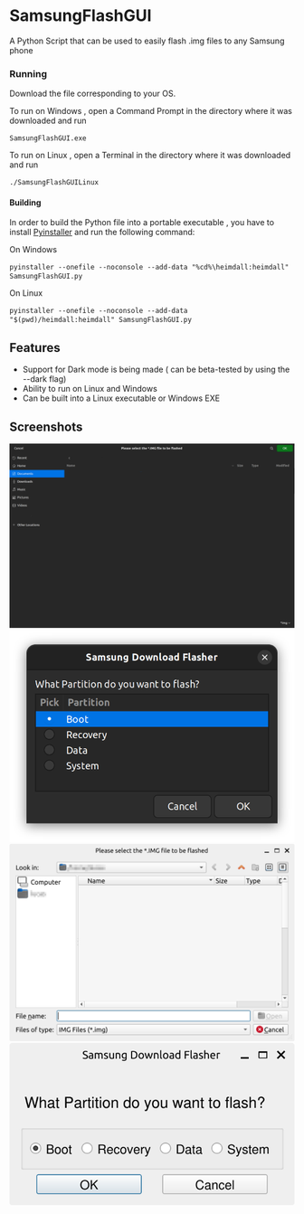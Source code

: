 # SamsungFlashGUI
A Python Script that can be used to easily flash .img files to any Samsung phone
### Running
Download the file corresponding to your OS. 

To run on Windows , open a Command Prompt in the directory where it was downloaded and run 
```
SamsungFlashGUI.exe
```
To run on Linux , open a Terminal in the directory where it was downloaded and run 
```
./SamsungFlashGUILinux
```
#### Building
In order to build the Python file into a portable executable , you have to install [Pyinstaller](https://pyinstaller.org/en/stable/) and run the following command:

On Windows 
```
pyinstaller --onefile --noconsole --add-data "%cd%\heimdall:heimdall" SamsungFlashGUI.py 
```
On Linux
```
pyinstaller --onefile --noconsole --add-data "$(pwd)/heimdall:heimdall" SamsungFlashGUI.py
```
## Features
- Support for Dark mode is being made ( can be beta-tested by using the --dark flag)
- Ability to run on Linux and Windows
- Can be built into a Linux executable or Windows EXE
## Screenshots
<img src="Images/FileSelect.png" width="600px" > <img src="Images/SelectPart.png" width="600px" >
<img src="Images/FileSelectPy.png" width="600px">
<img src="Images/PartSelectPy.png" width="600px">